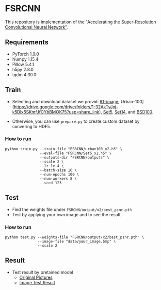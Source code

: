 # FSRCNN

This repository is implementation of the ["Accelerating the Super-Resolution Convolutional Neural Network"](https://arxiv.org/abs/1608.00367).


## Requirements

- PyTorch 1.0.0
- Numpy 1.15.4
- Pillow 5.4.1
- h5py 2.8.0
- tqdm 4.30.0

## Train

- Selecting and download dataset we provid: [91-image](https://drive.google.com/drive/folders/1DlDbMYjYk9K2Z-Or83kSloDZZAcmVTQF?usp=share_link), Urban-100](https://drive.google.com/drive/folders/1-32AkTyJoj-k5Dlx5SKmfJfCYbBMOK75?usp=share_link), [Set5](https://drive.google.com/drive/folders/1QAAYUWV4p4DiHynXxhxy5fHESYpsninY?usp=share_link), [Set14](https://drive.google.com/drive/folders/18RqvSzVw_HBsh3ItdZG4Lq89Wc9HqkKc?usp=share_link), and [BSD100](https://drive.google.com/drive/folders/1doqVGCUc8_I1ylM65gKyl9WmMyWc2yrS?usp=share_link).

- Otherwise, you can use `prepare.py` to create custom dataset by convering to HDF5.

### How to run

```
python train.py --train-file "FSRCNN/urban100_x2.h5" \
                --eval-file "FSRCNN/Set5_x2.h5" \
                --outputs-dir "FSRCNN/outputs" \
                --scale 2 \
                --lr 1e-4 \
                --batch-size 16 \
                --num-epochs 100 \
                --num-workers 8 \
                --seed 123                
```

## Test

- Find the weights file under `FSRCNN/output/x2/best_psnr.pth`
- Test by applying your own image and to see the result

### How to run
```
python test.py --weights-file "FSRCNN/output/x2/best_psnr.pth" \
               --image-file "data/your_image.bmp" \
               --scale 2
```
## Result
- Test result by pretained model 
  - [Original Pictures](https://drive.google.com/drive/folders/1yT8jEDv_8SYn_BEQOdhrnbx5MbM2MIvu?usp=share_link)
  - [Image Test Result](https://drive.google.com/drive/folders/1l7Ngh76bdSdkW2_PBXBLylbhLFdj_CX3?usp=share_link)

